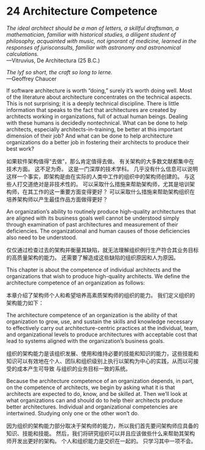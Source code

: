 24 Architecture Competence
===

_The ideal architect should be a man of letters, a skillful draftsman, a mathematician, familiar with historical studies, a diligent student of philosophy, acquainted with music, not ignorant of medicine, learned in the responses of jurisconsults, familiar with astronomy and astronomical calculations._  
—Vitruvius, De Architectura (25 B.C.)

_The lyf so short, the craft so long to lerne._  
—Geoffrey Chaucer

If software architecture is worth “doing,” surely it’s worth doing well. Most of the literature about architecture concentrates on the technical aspects. This is not surprising; it is a deeply technical discipline. There is little information that speaks to the fact that architectures are created by architects working in organizations, full of actual human beings. Dealing with these humans is decidedly nontechnical. What can be done to help architects, especially architects-in-training, be better at this important dimension of their job? And what can be done to help architecture organizations do a better job in fostering their architects to produce their best work?

如果软件架构值得“去做”，那么肯定值得去做。 有关架构的大多数文献都集中在技术方面。 这不足为奇。 这是一门深厚的技术学科。 几乎没有什么信息可以说明这样一个事实，即架构是由在实际的人类中工作的组织中的架构师创建的。 与这些人打交道绝对是非技术性的。 可以采取什么措施来帮助架构师，尤其是培训架构师，在其工作的这一重要方面变得更好？ 可以采取什么措施来帮助架构组织在培养架构师以产生最佳作品方面做得更好？

An organization’s ability to routinely produce high-quality architectures that are aligned with its business goals well cannot be understood simply through examination of past architectures and measurement of their deficiencies. The organizational and human causes of those deficiencies also need to be understood.

仅仅通过检查过去的架构并衡量其缺陷，就无法理解组织例行生产符合其业务目标的高质量架构的能力。 还需要了解造成这些缺陷的组织原因和人为原因。

This chapter is about the competence of individual architects and the organizations that wish to produce high-quality architects. We define the architecture competence of an organization as follows:

本章介绍了架构师个人和希望培养高素质架构师的组织的能力。 我们定义组织的架构能力如下：

  The architecture competence of an organization is the ability of that organization to grow, use, and sustain the skills and knowledge necessary to effectively carry out architecture-centric practices at the individual, team, and organizational levels to produce architectures with acceptable cost that lead to systems aligned with the organization’s business goals.

  组织的架构能力是该组织发展、使用和维持必要的技能和知识的能力，这些技能和知识可以有效地在个人、团队和组织级别上执行以架构为中心的实践，从而以可接受的成本产生可导致 与组织的业务目标一致的系统。

Because the architecture competence of an organization depends, in part, on the competence of architects, we begin by asking what it is that architects are expected to do, know, and be skilled at. Then we’ll look at what organizations can and should do to help their architects produce better architectures. Individual and organizational competencies are intertwined. Studying only one or the other won’t do.

因为组织的架构能力部分取决于架构师的能力，所以我们首先要问架构师应具备的知识、技能和技能。 然后，我们将研究组织可以并且应该做些什么来帮助其架构师开发出更好的架构。 个人和组织能力是交织在一起的。 只学习其中一项不会。